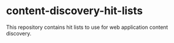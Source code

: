 # content-discovery-hit-lists
This repository contains hit lists to use for web application content discovery.
